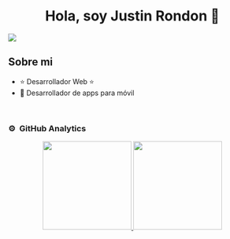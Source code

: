 <div align="center">
<h1 align="center">Hola, soy Justin Rondon 👋</h1>
</div>
<img style="width=100%;" src="https://i.ibb.co/Zc2dbZv/Justin-Rondon.png">

## Sobre mi

- ⭐ Desarrollador Web ⭐ 
- 📲 Desarrollador de apps para móvil
<br>

### ⚙️ &nbsp;GitHub Analytics

<p align="center">
<a href="https://github.com/ArisGuimera">
  <img height="180em" src="https://github-readme-stats-eight-theta.vercel.app/api?username=ArisGuimera&show_icons=true&theme=algolia&include_all_commits=true&count_private=true"/>
  <img height="180em" src="https://github-readme-stats-eight-theta.vercel.app/api/top-langs/?username=ArisGuimera&layout=compact&langs_count=8&theme=algolia"/>
</a>
</p>
